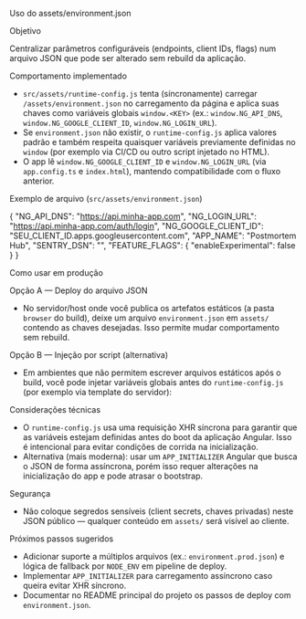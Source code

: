 Uso do assets/environment.json

Objetivo

Centralizar parâmetros configuráveis (endpoints, client IDs, flags) num arquivo JSON que pode ser alterado sem rebuild da aplicação.

Comportamento implementado

- `src/assets/runtime-config.js` tenta (síncronamente) carregar `/assets/environment.json` no carregamento da página e aplica suas chaves como variáveis globais `window.<KEY>` (ex.: `window.NG_API_DNS`, `window.NG_GOOGLE_CLIENT_ID`, `window.NG_LOGIN_URL`).
- Se `environment.json` não existir, o `runtime-config.js` aplica valores padrão e também respeita quaisquer variáveis previamente definidas no `window` (por exemplo via CI/CD ou outro script injetado no HTML).
- O app lê `window.NG_GOOGLE_CLIENT_ID` e `window.NG_LOGIN_URL` (via `app.config.ts` e `index.html`), mantendo compatibilidade com o fluxo anterior.

Exemplo de arquivo (`src/assets/environment.json`)

{
  "NG_API_DNS": "https://api.minha-app.com",
  "NG_LOGIN_URL": "https://api.minha-app.com/auth/login",
  "NG_GOOGLE_CLIENT_ID": "SEU_CLIENT_ID.apps.googleusercontent.com",
  "APP_NAME": "Postmortem Hub",
  "SENTRY_DSN": "",
  "FEATURE_FLAGS": {
    "enableExperimental": false
  }
}

Como usar em produção

Opção A — Deploy do arquivo JSON
- No servidor/host onde você publica os artefatos estáticos (a pasta `browser` do build), deixe um arquivo `environment.json` em `assets/` contendo as chaves desejadas. Isso permite mudar comportamento sem rebuild.

Opção B — Injeção por script (alternativa)
- Em ambientes que não permitem escrever arquivos estáticos após o build, você pode injetar variáveis globais antes do `runtime-config.js` (por exemplo via template do servidor):

<script>window.NG_GOOGLE_CLIENT_ID = '...'; window.NG_API_DNS = 'https://...';</script>
<script src="assets/runtime-config.js"></script>

Considerações técnicas

- O `runtime-config.js` usa uma requisição XHR síncrona para garantir que as variáveis estejam definidas antes do boot da aplicação Angular. Isso é intencional para evitar condições de corrida na inicialização.
- Alternativa (mais moderna): usar um `APP_INITIALIZER` Angular que busca o JSON de forma assíncrona, porém isso requer alterações na inicialização do app e pode atrasar o bootstrap.

Segurança

- Não coloque segredos sensíveis (client secrets, chaves privadas) neste JSON público — qualquer conteúdo em `assets/` será visível ao cliente.

Próximos passos sugeridos

- Adicionar suporte a múltiplos arquivos (ex.: `environment.prod.json`) e lógica de fallback por `NODE_ENV` em pipeline de deploy.
- Implementar `APP_INITIALIZER` para carregamento assíncrono caso queira evitar XHR síncrono.
- Documentar no README principal do projeto os passos de deploy com `environment.json`.


